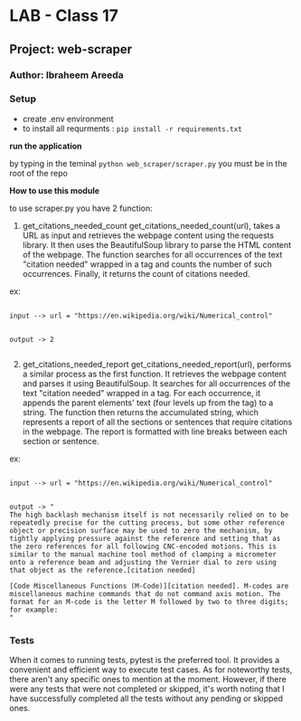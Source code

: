 # LAB - Class 17
## Project: web-scraper
### Author: Ibraheem Areeda


### Setup
- create .env environment 
- to install all requrments : `pip install -r requirements.txt`

**run the application**

by typing in the teminal `python web_scraper/scraper.py` you must be in the root of the repo


**How to use this module** 


to use scraper.py you have 2 function:
 1. get_citations_needed_count
 get_citations_needed_count(url), takes a URL as input and retrieves the webpage content using the requests library. It then uses the BeautifulSoup library to parse the HTML content of the webpage. The function searches for all occurrences of the text "citation needed" wrapped in a <span> tag and counts the number of such occurrences. Finally, it returns the count of citations needed.
 
 
 ex:     
```
 
input --> url = "https://en.wikipedia.org/wiki/Numerical_control"
 
 
output -> 2
 
```
 
 2. get_citations_needed_report
  get_citations_needed_report(url), performs a similar process as the first function. It retrieves the webpage content and parses it using BeautifulSoup. It searches for all occurrences of the text "citation needed" wrapped in a <span> tag. For each occurrence, it appends the parent elements' text (four levels up from the <span> tag) to a string. The function then returns the accumulated string, which represents a report of all the sections or sentences that require citations in the webpage. The report is formatted with line breaks between each section or sentence.
   
 
 ex:     
```
 
input --> url = "https://en.wikipedia.org/wiki/Numerical_control"
 
 
output -> "
The high backlash mechanism itself is not necessarily relied on to be repeatedly precise for the cutting process, but some other reference object or precision surface may be used to zero the mechanism, by tightly applying pressure against the reference and setting that as the zero references for all following CNC-encoded motions. This is similar to the manual machine tool method of clamping a micrometer onto a reference beam and adjusting the Vernier dial to zero using that object as the reference.[citation needed]

[Code Miscellaneous Functions (M-Code)][citation needed]. M-codes are miscellaneous machine commands that do not command axis motion. The format for an M-code is the letter M followed by two to three digits; for example:
"
```
  
### Tests
When it comes to running tests, pytest is the preferred tool. It provides a convenient and efficient way to execute test cases. As for noteworthy tests, there aren't any specific ones to mention at the moment. However, if there were any tests that were not completed or skipped, it's worth noting that I have successfully completed all the tests without any pending or skipped ones.

 
 


